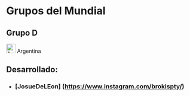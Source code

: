 # Grupos del Mundial

## Grupo D
<img alt="Argentina" src="http://flags.fmcdn.net/data/flags/w580/ar.png" width="25" height="25"> Argentina 

## Desarrollado:

- ### [JosueDeLEon] (https://www.instagram.com/brokispty/) 
